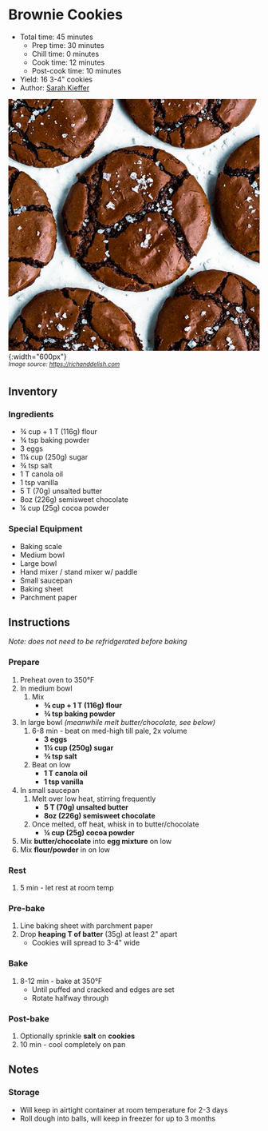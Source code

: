 # Brownie Cookies

- Total time: 45 minutes
    - Prep time: 30 minutes
    - Chill time: 0 minutes
    - Cook time: 12 minutes
    - Post-cook time: 10 minutes
- Yield: 16 3-4" cookies
- Author: [Sarah Kieffer](https://www.thevanillabeanblog.com/100-cookies/)

![](./hero.jpg){:width="600px"}
<br />
_<sup>Image source: <https://richanddelish.com></sup>_

## Inventory

### Ingredients

- ¾ cup + 1 T (116g) flour
- ¾ tsp baking powder
- 3 eggs
- 1¼ cup (250g) sugar
- ¾ tsp salt
- 1 T canola oil
- 1 tsp vanilla
- 5 T (70g) unsalted butter
- 8oz (226g) semisweet chocolate
- ¼ cup (25g) cocoa powder

### Special Equipment

- Baking scale
- Medium bowl
- Large bowl
- Hand mixer / stand mixer w/ paddle
- Small saucepan
- Baking sheet
- Parchment paper

## Instructions

_Note: does not need to be refridgerated before baking_

### Prepare

1. Preheat oven to 350°F
1. In medium bowl
    1. Mix
        - **¾ cup + 1 T (116g) flour**
        - **¾ tsp baking powder**
1. In large bowl _(meanwhile melt butter/chocolate, see below)_
    1. 6-8 min - beat on med-high till pale, 2x volume
        - **3 eggs**
        - **1¼ cup (250g) sugar**
        - **¾ tsp salt**
    1. Beat on low
        - **1 T canola oil**
        - **1 tsp vanilla**
1. In small saucepan
    1. Melt over low heat, stirring frequently
        - **5 T (70g) unsalted butter**
        - **8oz (226g) semisweet chocolate**
    1. Once melted, off heat, whisk in to butter/chocolate
        - **¼ cup (25g) cocoa powder**
1. Mix **butter/chocolate** into **egg mixture** on low
1. Mix **flour/powder** in on low

### Rest

1. 5 min - let rest at room temp

### Pre-bake

1. Line baking sheet with parchment paper
1. Drop **heaping T of batter** (35g) at least 2" apart
    - Cookies will spread to 3-4" wide

### Bake

1. 8-12 min - bake at 350°F
    - Until puffed and cracked and edges are set
    - Rotate halfway through

### Post-bake

1. Optionally sprinkle **salt** on **cookies**
1. 10 min - cool completely on pan

## Notes

### Storage

- Will keep in airtight container at room temperature for 2-3 days
- Roll dough into balls, will keep in freezer for up to 3 months
